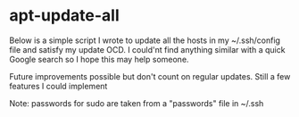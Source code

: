 # apt-update-all
Below is a simple script I wrote to update all the hosts in my ~/.ssh/config file and satisfy my update OCD.
I could'nt find anything similar with a quick Google search so I hope this may help someone.

Future improvements possible but don't count on regular updates. Still a few features I could implement

Note: passwords for sudo are taken from a "passwords" file in ~/.ssh
